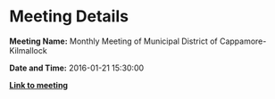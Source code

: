 # Meeting Details

**Meeting Name:** Monthly Meeting of Municipal District of Cappamore-Kilmallock

**Date and Time:** 2016-01-21 15:30:00

**<a href="https://www.limerick.ie/council/whats-on/monthly-meeting-municipal-district-cappamore-kilmallock-23" target="_blank">Link to meeting</a>**
